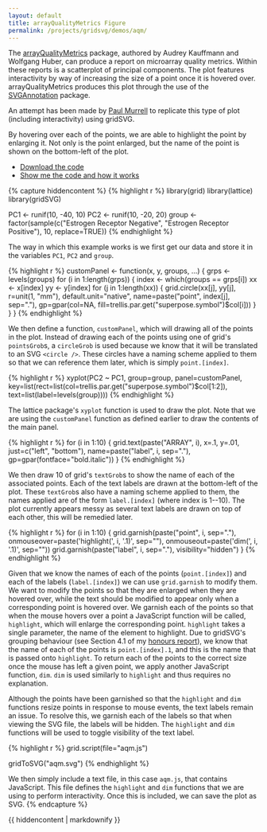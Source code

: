 ```yaml
---
layout: default
title: arrayQualityMetrics Figure
permalink: /projects/gridsvg/demos/aqm/
---
```


The [arrayQualityMetrics](http://bioconductor.org/packages/release/bioc/html/arrayQualityMetrics.html) package, authored by Audrey Kauffmann and Wolfgang Huber, can produce a report on microarray quality metrics. Within these reports is a scatterplot of principal components. The plot features interactivity by way of increasing the size of a point once it is hovered over. arrayQualityMetrics produces this plot through the use of the [SVGAnnotation](http://www.omegahat.org/SVGAnnotation/) package.

An attempt has been made by [Paul Murrell](https://www.stat.auckland.ac.nz/~paul/) to replicate this type of plot (including interactivity) using gridSVG.

<object data="/projects/gridsvg/demos/aqm/aqm.svg" type="image/svg+xml" width="568" height="567"></object>

By hovering over each of the points, we are able to highlight the point by enlarging it. Not only is the point enlarged, but the name of the point is shown on the bottom-left of the plot.

* [Download the code](/projects/gridsvg/demos/aqm/aqm-code.zip)
* <a id="gridsvg-code-toggle" href="#">Show me the code and how it works</a>

{% capture hiddencontent %}
{% highlight r %}
library(grid)
library(lattice)
library(gridSVG)

PC1 <- runif(10, -40, 10)
PC2 <- runif(10, -20, 20)
group <- factor(sample(c("Estrogen Receptor Negative",
                         "Estrogen Receptor Positive"),
                       10, replace=TRUE))
{% endhighlight %}

The way in which this example works is we first get our data and store it in the variables `PC1`, `PC2` and `group`.

{% highlight r %}
customPanel <- function(x, y, groups, ...) {
    grps <- levels(groups)
    for (i in 1:length(grps)) {
        index <- which(groups == grps[i])
        xx <- x[index]
        yy <- y[index]
        for (j in 1:length(xx)) {
            grid.circle(xx[j], yy[j], r=unit(1, "mm"),
                        default.unit="native",
                        name=paste("point", index[j], sep="."),
                        gp=gpar(col=NA,
                          fill=trellis.par.get("superpose.symbol")$col[i]))
        }
    }
}
{% endhighlight %}

We then define a function, `customPanel`, which will drawing all of the points in the plot. Instead of drawing each of the points using one of grid's `pointsGrob`s, a `circleGrob` is used because we know that it will be translated to an SVG `<circle />`. These circles have a naming scheme applied to them so that we can reference them later, which is simply `point.[index]`.

{% highlight r %}
xyplot(PC2 ~ PC1, group=group,
       panel=customPanel,
       key=list(rect=list(col=trellis.par.get("superpose.symbol")$col[1:2]),
         text=list(label=levels(group))))
{% endhighlight %}

The lattice package's `xyplot` function is used to draw the plot. Note that we are using the `customPanel` function as defined earlier to draw the contents of the main panel.

{% highlight r %}
for (i in 1:10) {
    grid.text(paste("ARRAY", i), x=.1, y=.01, just=c("left", "bottom"),
              name=paste("label", i, sep="."),
              gp=gpar(fontface="bold.italic"))
}
{% endhighlight %}

We then draw 10 of grid's `textGrob`s to show the name of each of the associated points. Each of the text labels are drawn at the bottom-left of the plot. These `textGrob`s also have a naming scheme applied to them, the names applied are of the form `label.[index]` (where index is 1--10). The plot currently appears messy as several text labels are drawn on top of each other, this will be remedied later.

{% highlight r %}
for (i in 1:10) {
    grid.garnish(paste("point", i, sep="."), 
                 onmouseover=paste('highlight(', i, '.1)', sep=""),
                 onmouseout=paste('dim(', i, '.1)', sep=""))
    grid.garnish(paste("label", i, sep="."),
                 visibility="hidden")
}
{% endhighlight %}

Given that we know the names of each of the points (`point.[index]`) and each of the labels (`label.[index]`) we can use `grid.garnish` to modify them. We want to modify the points so that they are enlarged when they are hovered over, while the text should be modified to appear only when a corresponding point is hovered over. We garnish each of the points so that when the mouse hovers over a point a JavaScript function will be called, `highlight`, which will enlarge the corresponding point. `highlight` takes a single parameter, the name of the element to highlight. Due to gridSVG's grouping behaviour (see Section 4.1 of my [honours report](/files/sjp-hons-report.pdf)), we know that the name of each of the points is `point.[index].1`, and this is the name that is passed onto `highlight`. To return each of the points to the correct size once the mouse has left a given point, we apply another JavaScript function, `dim`. `dim` is used similarly to `highlight` and thus requires no explanation.

Although the points have been garnished so that the `highlight` and `dim` functions resize points in response to mouse events, the text labels remain an issue. To resolve this, we garnish each of the labels so that when viewing the SVG file, the labels will be hidden. The `highlight` and `dim` functions will be used to toggle visibility of the text label.

{% highlight r %}
grid.script(file="aqm.js")

gridToSVG("aqm.svg")
{% endhighlight %}

We then simply include a text file, in this case `aqm.js`, that contains JavaScript. This file defines the `highlight` and `dim` functions that we are using to perform interactivity. Once this is included, we can save the plot as SVG.
{% endcapture %}

<div id="hidden-gridsvg-code">
{{ hiddencontent | markdownify }}
</div>

<script type="text/javascript" src="/scripts/gridsvg-scripts.min.js"></script>
